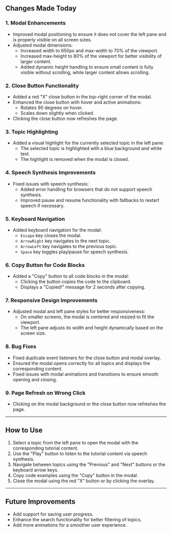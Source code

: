 

## Changes Made Today

### 1. **Modal Enhancements**
- Improved modal positioning to ensure it does not cover the left pane and is properly visible on all screen sizes.
- Adjusted modal dimensions:
  - Increased width to 650px and max-width to 70% of the viewport.
  - Increased max-height to 80% of the viewport for better visibility of larger content.
  - Added dynamic height handling to ensure small content is fully visible without scrolling, while larger content allows scrolling.

### 2. **Close Button Functionality**
- Added a red "X" close button in the top-right corner of the modal.
- Enhanced the close button with hover and active animations:
  - Rotates 90 degrees on hover.
  - Scales down slightly when clicked.
- Clicking the close button now refreshes the page.

### 3. **Topic Highlighting**
- Added a visual highlight for the currently selected topic in the left pane:
  - The selected topic is highlighted with a blue background and white text.
  - The highlight is removed when the modal is closed.

### 4. **Speech Synthesis Improvements**
- Fixed issues with speech synthesis:
  - Added error handling for browsers that do not support speech synthesis.
  - Improved pause and resume functionality with fallbacks to restart speech if necessary.

### 5. **Keyboard Navigation**
- Added keyboard navigation for the modal:
  - `Escape` key closes the modal.
  - `ArrowRight` key navigates to the next topic.
  - `ArrowLeft` key navigates to the previous topic.
  - `Space` key toggles play/pause for speech synthesis.

### 6. **Copy Button for Code Blocks**
- Added a "Copy" button to all code blocks in the modal:
  - Clicking the button copies the code to the clipboard.
  - Displays a "Copied!" message for 2 seconds after copying.

### 7. **Responsive Design Improvements**
- Adjusted modal and left pane styles for better responsiveness:
  - On smaller screens, the modal is centered and resized to fit the viewport.
  - The left pane adjusts its width and height dynamically based on the screen size.

### 8. **Bug Fixes**
- Fixed duplicate event listeners for the close button and modal overlay.
- Ensured the modal opens correctly for all topics and displays the corresponding content.
- Fixed issues with modal animations and transitions to ensure smooth opening and closing.

### 9. **Page Refresh on Wrong Click**
- Clicking on the modal background or the close button now refreshes the page.

---

## How to Use
1. Select a topic from the left pane to open the modal with the corresponding tutorial content.
2. Use the "Play" button to listen to the tutorial content via speech synthesis.
3. Navigate between topics using the "Previous" and "Next" buttons or the keyboard arrow keys.
4. Copy code examples using the "Copy" button in the modal.
5. Close the modal using the red "X" button or by clicking the overlay.

---

## Future Improvements
- Add support for saving user progress.
- Enhance the search functionality for better filtering of topics.
- Add more animations for a smoother user experience.
